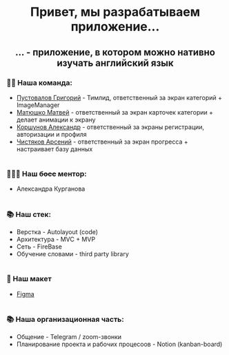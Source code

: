 <h1 align="center">Привет, мы разрабатываем приложение...</h1>
<h2 align="center">... - приложение, в котором можно нативно изучать английский язык</h2>

### 🤹‍♂️ Наша команда:
  * [Пустовалов Григорий](https://github.com/gp8stvlv) - Тимлид, ответственный за экран категорий + ImageManager
  * [Матюшко Матвей](https://github.com/ma14ew) - ответственный за экран карточек категории + делает анимации к экрану
  * [Коршунов Александр](https://github.com/CherryProgger) - ответственный за экраны регистрации, авторизации и профиля
  * [Чистяков Арсений](https://github.com/Senyakas) - ответственный за экран прогресса + настраивает базу данных
#
### 👩🏼‍💻 Наш <s>босс</s> ментор:
  * Александра Курганова
#
### 📚 Наш стек:
  * Верстка - Autolayout (code)
  * Архитектура - MVC + MVP
  * Сеть - FireBase
  * Обучение словами - third party library
#
### 🪩 Наш макет
  * [Figma](https://www.figma.com/file/wxKMX9MxF8zgmq7ZrVekZ9/Untitled?type=design&node-id=23%3A798&mode=design&t=OeAxZfH8RPsutNgd-1)
#
### 📚 Наша организационная часть:
  * Общение - Telegram / zoom-звонки
  * Планирование проекта и рабочих процесоов - Notion (kanban-board)
#
